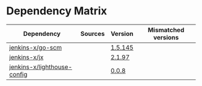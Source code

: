 # Dependency Matrix

Dependency | Sources | Version | Mismatched versions
---------- | ------- | ------- | -------------------
[jenkins-x/go-scm](https://github.com/jenkins-x/go-scm) |  | [1.5.145]() | 
[jenkins-x/jx](https://github.com/jenkins-x/jx) |  | [2.1.97](https://github.com/jenkins-x/jx/releases/tag/v2.1.97) | 
[jenkins-x/lighthouse-config](https://github.com/jenkins-x/lighthouse-config) |  | [0.0.8]() | 

